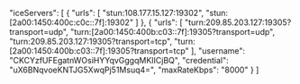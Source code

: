   "iceServers": [
    {
      "urls": [
        "stun:108.177.15.127:19302",
        "stun:[2a00:1450:400c:c0c::7f]:19302"
      ]
    },
    {
      "urls": [
        "turn:209.85.203.127:19305?transport=udp",
        "turn:[2a00:1450:400b:c03::7f]:19305?transport=udp",
        "turn:209.85.203.127:19305?transport=tcp",
        "turn:[2a00:1450:400b:c03::7f]:19305?transport=tcp"
      ],
      "username": "CKCYzfUFEgatnWOsiHYYqvGggqMKIICjBQ",
      "credential": "uX6BNqvoeKNTJG5XwqPj51Msuq4=",
      "maxRateKbps": "8000"
    }
  ]